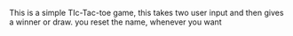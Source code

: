 This is a simple TIc-Tac-toe game, this takes two user input and then gives a winner or draw.
you reset the name, whenever you want

